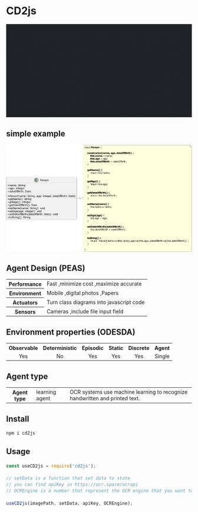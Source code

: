 # CD2js

![CD2js background](CD2js.gif)

## simple example

<img src="classDigramToJSCode.png" alt="turn class digram into javascript code"/>

## Agent Design (PEAS)

<table>
    <tr>
        <th>Performance</th>
        <td>Fast ,minimize cost ,maximize accurate</td>
    </tr>
    <tr>
        <th>Environment</th>
        <td>Mobile ,digital photos ,Papers</td>
    </tr>
    <tr>
        <th>Actuators</th>
        <td>Turn class diagrams into javascript code</td>
    </tr>
    <tr>
        <th>Sensors</th>
        <td>Cameras ,include file input field</td>
    </tr>
</table>

## Environment properties (ODESDA)
<table style="text-align: center;">
    <tr>
        <th>Observable</th>
        <th>Deterministic</th>
        <th>Episodic</th>
        <th>Static</th>
        <th>Discrete</th>
        <th>Agent</th>
    </tr>
    <tr>
        <td>Yes</td>
        <td>No</td>
        <td>Yes</td>
        <td>Yes</td>
        <td>Yes</td>
        <td>Single</td>
    </tr>
</table>

## Agent type 
<table>
    <tr>
        <th>Agent type</th>
        <td>learning agent</td>
        <td>
            OCR systems use machine learning to recognize handwritten and printed text.
        </td>
    </tr>
</table>

## Install

```sh
npm i cd2js
```

## Usage

```js
const useCD2js = require('cd2js');

// setData is a function that set data to state
// you can find apiKey in https://ocr.space/ocrapi
// OCREngine is a number that represent the OCR engine that you want to use

useCD2js(imagePath, setData, apiKey, OCREngine);
```

